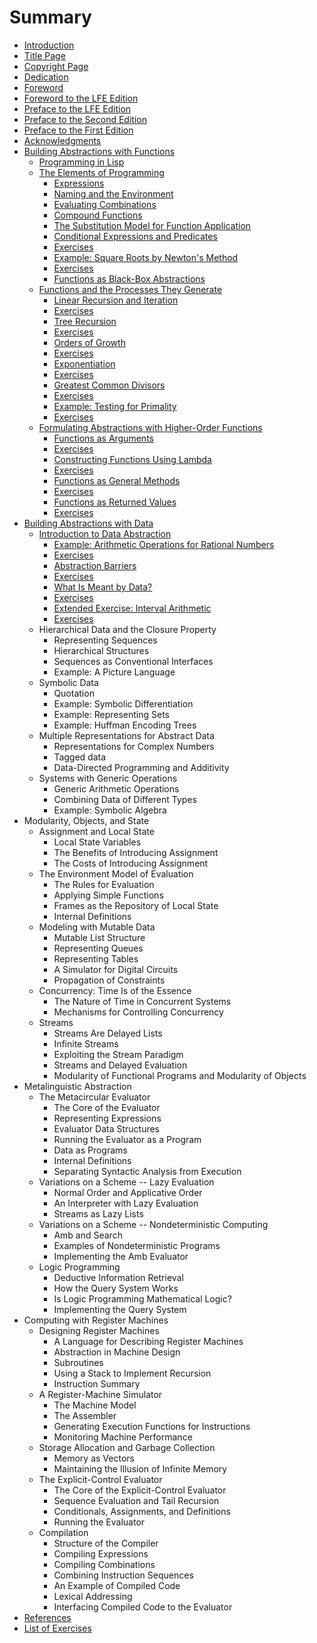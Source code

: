 # Summary

* [Introduction](README.md)
* [Title Page](fm/title-page.md)
* [Copyright Page](fm/copyright-page.md)
* [Dedication](fm/dedication.md)
* [Foreword](fm/foreword.md)
* [Foreword to the LFE Edition](fm/lfe-foreword.md)
* [Preface to the LFE Edition](fm/preface-3.md)
* [Preface to the Second Edition](fm/preface-2.md)
* [Preface to the First Edition](fm/preface-1.md)
* [Acknowledgments](fm/acknowledgments.md)
* [Building Abstractions with Functions](ch1/building-abstractions-with-functions.md)
   * [Programming in Lisp](ch1/programming-in-lisp.md)
   * [The Elements of Programming](ch1/the-elements-of-programming.md)
       * [Expressions](ch1/expressions.md)
       * [Naming and the Environment](ch1/naming-and-the-environment.md)
       * [Evaluating Combinations](ch1/evaluating-combinations.md)
       * [Compound Functions](ch1/compound-functions.md)
       * [The Substitution Model for Function Application](ch1/the-substitution-model-for-function-application.md)
       * [Conditional Expressions and Predicates](ch1/conditional-expressions-and-predicates.md)
       * [Exercises](ch1/exercises-1.md)
       * [Example: Square Roots by Newton's Method](ch1/example-square-roots-by-newtons-method.md)
       * [Exercises](ch1/exercises-2.md)
       * [Functions as Black-Box Abstractions](ch1/functions-as-black-box-abstractions.md)
   * [Functions and the Processes They Generate](ch1/functions-and-the-processes-they-generate.md)
       * [Linear Recursion and Iteration](ch1/linear-recursion-and-iteration.md)
       * [Exercises](ch1/exercises-3.md)
       * [Tree Recursion](ch1/tree-recursion.md)
       * [Exercises](ch1/exercises-4.md)
       * [Orders of Growth](ch1/orders-of-growth.md)
       * [Exercises](ch1/exercises-5.md)
       * [Exponentiation](ch1/exponentiation.md)
       * [Exercises](ch1/exercises-6.md)
       * [Greatest Common Divisors](ch1/greatest-common-divisors.md)
       * [Exercises](ch1/exercises-7.md)
       * [Example: Testing for Primality](ch1/example-testing-for-primality.md)
       * [Exercises](ch1/exercises-8.md)
   * [Formulating Abstractions with Higher-Order Functions](ch1/formulating-abstractions-with-higher-order-functions.md)
       * [Functions as Arguments](ch1/functions-as-arguments.md)
       * [Exercises](ch1/exercises-9.md)
       * [Constructing Functions Using Lambda](ch1/constructing-functions-using-lambda.md)
       * [Exercises](ch1/exercises-10.md)
       * [Functions as General Methods](ch1/functions-as-general-methods.md)
       * [Exercises](ch1/exercises-11.md)
       * [Functions as Returned Values](ch1/functions-as-returned-values.md)
       * [Exercises](ch1/exercises-12.md)
* [Building Abstractions with Data](ch2/building-abstractions-with-data.md)
   * [Introduction to Data Abstraction](ch2/introduction-to-data-abstraction.md)
       * [Example: Arithmetic Operations for Rational Numbers](ch2/example-arithmetic-operationsfor-rational-numbers.md)
       * [Exercises](ch2/exercises-1.md)
       * [Abstraction Barriers](ch2/abstraction-barriers.md)
       * [Exercises](ch2/exercises-2.md)
       * [What Is Meant by Data?](ch2/what-is-meant-by-data.md)
       * [Exercises](ch2/exercises-3.md)
       * [Extended Exercise: Interval Arithmetic](ch2/extended-exercise-interval-arithmetic.md)
       * [Exercises](ch2/exercises-4.md)
   * Hierarchical Data and the Closure Property
       * Representing Sequences
       * Hierarchical Structures
       * Sequences as Conventional Interfaces
       * Example: A Picture Language
   * Symbolic Data
       * Quotation
       * Example: Symbolic Differentiation
       * Example: Representing Sets
       * Example: Huffman Encoding Trees
   * Multiple Representations for Abstract Data
       * Representations for Complex Numbers
       * Tagged data
       * Data-Directed Programming and Additivity
   * Systems with Generic Operations
       * Generic Arithmetic Operations
       * Combining Data of Different Types
       * Example: Symbolic Algebra
* Modularity, Objects, and State
   * Assignment and Local State
       * Local State Variables
       * The Benefits of Introducing Assignment
       * The Costs of Introducing Assignment
   * The Environment Model of Evaluation
       * The Rules for Evaluation
       * Applying Simple Functions
       * Frames as the Repository of Local State
       * Internal Definitions
   * Modeling with Mutable Data
       * Mutable List Structure
       * Representing Queues
       * Representing Tables
       * A Simulator for Digital Circuits
       * Propagation of Constraints
   * Concurrency: Time Is of the Essence
       * The Nature of Time in Concurrent Systems
       * Mechanisms for Controlling Concurrency
   * Streams
       * Streams Are Delayed Lists
       * Infinite Streams
       * Exploiting the Stream Paradigm
       * Streams and Delayed Evaluation
       * Modularity of Functional Programs and Modularity of Objects
* Metalinguistic Abstraction
   * The Metacircular Evaluator
       * The Core of the Evaluator
       * Representing Expressions
       * Evaluator Data Structures
       * Running the Evaluator as a Program
       * Data as Programs
       * Internal Definitions
       * Separating Syntactic Analysis from Execution
   * Variations on a Scheme -- Lazy Evaluation
       * Normal Order and Applicative Order
       * An Interpreter with Lazy Evaluation
       * Streams as Lazy Lists
   * Variations on a Scheme -- Nondeterministic Computing
       * Amb and Search
       * Examples of Nondeterministic Programs
       * Implementing the Amb Evaluator
   * Logic Programming
       * Deductive Information Retrieval
       * How the Query System Works
       * Is Logic Programming Mathematical Logic?
       * Implementing the Query System
* Computing with Register Machines
   * Designing Register Machines
       * A Language for Describing Register Machines
       * Abstraction in Machine Design
       * Subroutines
       * Using a Stack to Implement Recursion
       * Instruction Summary
   * A Register-Machine Simulator
       * The Machine Model
       * The Assembler
       * Generating Execution Functions for Instructions
       * Monitoring Machine Performance
   * Storage Allocation and Garbage Collection
       * Memory as Vectors
       * Maintaining the Illusion of Infinite Memory
   * The Explicit-Control Evaluator
       * The Core of the Explicit-Control Evaluator
       * Sequence Evaluation and Tail Recursion
       * Conditionals, Assignments, and Definitions
       * Running the Evaluator
   * Compilation
       * Structure of the Compiler
       * Compiling Expressions
       * Compiling Combinations
       * Combining Instruction Sequences
       * An Example of Compiled Code
       * Lexical Addressing
       * Interfacing Compiled Code to the Evaluator
* [References](bm/references.md)
* [List of Exercises](bm/list-of-exercises.md)


